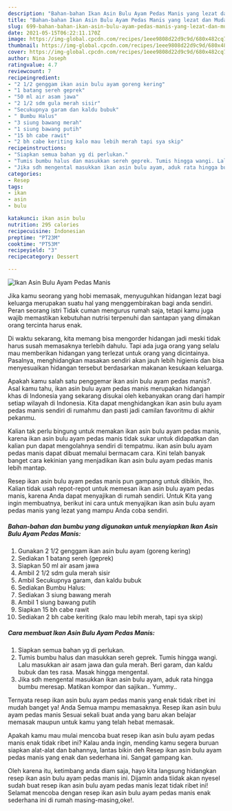 ```yaml
---
description: "Bahan-bahan Ikan Asin Bulu Ayam Pedas Manis yang lezat dan Mudah Dibuat"
title: "Bahan-bahan Ikan Asin Bulu Ayam Pedas Manis yang lezat dan Mudah Dibuat"
slug: 699-bahan-bahan-ikan-asin-bulu-ayam-pedas-manis-yang-lezat-dan-mudah-dibuat
date: 2021-05-15T06:22:11.170Z
image: https://img-global.cpcdn.com/recipes/1eee9808d22d9c9d/680x482cq70/ikan-asin-bulu-ayam-pedas-manis-foto-resep-utama.jpg
thumbnail: https://img-global.cpcdn.com/recipes/1eee9808d22d9c9d/680x482cq70/ikan-asin-bulu-ayam-pedas-manis-foto-resep-utama.jpg
cover: https://img-global.cpcdn.com/recipes/1eee9808d22d9c9d/680x482cq70/ikan-asin-bulu-ayam-pedas-manis-foto-resep-utama.jpg
author: Nina Joseph
ratingvalue: 4.7
reviewcount: 7
recipeingredient:
- "2 1/2 genggam ikan asin bulu ayam goreng kering"
- "1 batang sereh geprek"
- "50 ml air asam jawa"
- "2 1/2 sdm gula merah sisir"
- "Secukupnya garam dan kaldu bubuk"
- " Bumbu Halus"
- "3 siung bawang merah"
- "1 siung bawang putih"
- "15 bh cabe rawit"
- "2 bh cabe keriting kalo mau lebih merah tapi sya skip"
recipeinstructions:
- "Siapkan semua bahan yg di perlukan."
- "Tumis bumbu halus dan masukkan sereh geprek. Tumis hingga wangi. Lalu masukkan air asam jawa dan gula merah. Beri garam, dan kaldu bubuk dan tes rasa. Masak hingga mengental."
- "Jika sdh mengental masukkan ikan asin bulu ayam, aduk rata hingga bumbu meresap. Matikan kompor dan sajikan.. Yummy.."
categories:
- Resep
tags:
- ikan
- asin
- bulu

katakunci: ikan asin bulu 
nutrition: 295 calories
recipecuisine: Indonesian
preptime: "PT23M"
cooktime: "PT53M"
recipeyield: "3"
recipecategory: Dessert

---
```



![Ikan Asin Bulu Ayam Pedas Manis](https://img-global.cpcdn.com/recipes/1eee9808d22d9c9d/680x482cq70/ikan-asin-bulu-ayam-pedas-manis-foto-resep-utama.jpg)

Jika kamu seorang yang hobi memasak, menyuguhkan hidangan lezat bagi keluarga merupakan suatu hal yang menggembirakan bagi anda sendiri. Peran seorang istri Tidak cuman mengurus rumah saja, tetapi kamu juga wajib memastikan kebutuhan nutrisi terpenuhi dan santapan yang dimakan orang tercinta harus enak.

Di waktu  sekarang, kita memang bisa mengorder hidangan jadi meski tidak harus susah memasaknya terlebih dahulu. Tapi ada juga orang yang selalu mau memberikan hidangan yang terlezat untuk orang yang dicintainya. Pasalnya, menghidangkan masakan sendiri akan jauh lebih higienis dan bisa menyesuaikan hidangan tersebut berdasarkan makanan kesukaan keluarga. 



Apakah kamu salah satu penggemar ikan asin bulu ayam pedas manis?. Asal kamu tahu, ikan asin bulu ayam pedas manis merupakan hidangan khas di Indonesia yang sekarang disukai oleh kebanyakan orang dari hampir setiap wilayah di Indonesia. Kita dapat menghidangkan ikan asin bulu ayam pedas manis sendiri di rumahmu dan pasti jadi camilan favoritmu di akhir pekanmu.

Kalian tak perlu bingung untuk memakan ikan asin bulu ayam pedas manis, karena ikan asin bulu ayam pedas manis tidak sukar untuk didapatkan dan kalian pun dapat mengolahnya sendiri di tempatmu. ikan asin bulu ayam pedas manis dapat dibuat memalui bermacam cara. Kini telah banyak banget cara kekinian yang menjadikan ikan asin bulu ayam pedas manis lebih mantap.

Resep ikan asin bulu ayam pedas manis pun gampang untuk dibikin, lho. Kalian tidak usah repot-repot untuk memesan ikan asin bulu ayam pedas manis, karena Anda dapat menyajikan di rumah sendiri. Untuk Kita yang ingin membuatnya, berikut ini cara untuk menyajikan ikan asin bulu ayam pedas manis yang lezat yang mampu Anda coba sendiri.

<!--inarticleads1-->

##### Bahan-bahan dan bumbu yang digunakan untuk menyiapkan Ikan Asin Bulu Ayam Pedas Manis:

1. Gunakan 2 1/2 genggam ikan asin bulu ayam (goreng kering)
1. Sediakan 1 batang sereh (geprek)
1. Siapkan 50 ml air asam jawa
1. Ambil 2 1/2 sdm gula merah sisir
1. Ambil Secukupnya garam, dan kaldu bubuk
1. Sediakan  Bumbu Halus:
1. Sediakan 3 siung bawang merah
1. Ambil 1 siung bawang putih
1. Siapkan 15 bh cabe rawit
1. Sediakan 2 bh cabe keriting (kalo mau lebih merah, tapi sya skip)




<!--inarticleads2-->

##### Cara membuat Ikan Asin Bulu Ayam Pedas Manis:

1. Siapkan semua bahan yg di perlukan.
1. Tumis bumbu halus dan masukkan sereh geprek. Tumis hingga wangi. Lalu masukkan air asam jawa dan gula merah. Beri garam, dan kaldu bubuk dan tes rasa. Masak hingga mengental.
1. Jika sdh mengental masukkan ikan asin bulu ayam, aduk rata hingga bumbu meresap. Matikan kompor dan sajikan.. Yummy..




Ternyata resep ikan asin bulu ayam pedas manis yang enak tidak ribet ini mudah banget ya! Anda Semua mampu memasaknya. Resep ikan asin bulu ayam pedas manis Sesuai sekali buat anda yang baru akan belajar memasak maupun untuk kamu yang telah hebat memasak.

Apakah kamu mau mulai mencoba buat resep ikan asin bulu ayam pedas manis enak tidak ribet ini? Kalau anda ingin, mending kamu segera buruan siapkan alat-alat dan bahannya, lantas bikin deh Resep ikan asin bulu ayam pedas manis yang enak dan sederhana ini. Sangat gampang kan. 

Oleh karena itu, ketimbang anda diam saja, hayo kita langsung hidangkan resep ikan asin bulu ayam pedas manis ini. Dijamin anda tiidak akan nyesel sudah buat resep ikan asin bulu ayam pedas manis lezat tidak ribet ini! Selamat mencoba dengan resep ikan asin bulu ayam pedas manis enak sederhana ini di rumah masing-masing,oke!.

